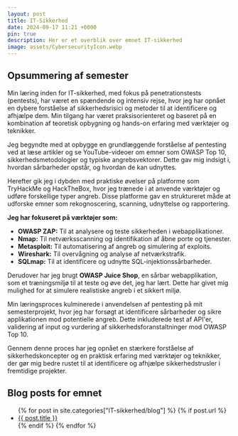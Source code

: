 ```yaml
---
layout: post
title: IT-Sikkerhed
date: 2024-09-17 11:21 +0000
pin: true
description: Her er et overblik over emnet IT-sikkerhed
image: assets/CybersecurityIcon.webp
---
```


## Opsummering af semester

Min læring inden for IT-sikkerhed, med fokus på penetrationstests (pentests), har været en spændende og intensiv rejse, hvor jeg har opnået en dybere forståelse af sikkerhedsrisici og metoder til at identificere og afhjælpe dem. Min tilgang har været praksisorienteret og baseret på en kombination af teoretisk opbygning og hands-on erfaring med værktøjer og teknikker.

Jeg begyndte med at opbygge en grundlæggende forståelse af pentesting ved at læse artikler og se YouTube-videoer om emner som OWASP Top 10, sikkerhedsmetodologier og typiske angrebsvektorer. Dette gav mig indsigt i, hvordan sårbarheder opstår, og hvordan de kan udnyttes.

Herefter gik jeg i dybden med praktiske øvelser på platforme som TryHackMe og HackTheBox, hvor jeg trænede i at anvende værktøjer og udføre forskellige typer angreb. Disse platforme gav en struktureret måde at udforske emner som rekognoscering, scanning, udnyttelse og rapportering.

**Jeg har fokuseret på værktøjer som:**

- **OWASP ZAP:** Til at analysere og teste sikkerheden i webapplikationer.
- **Nmap:** Til netværksscanning og identifikation af åbne porte og tjenester.
- **Metasploit:** Til automatisering af angreb og simulering af exploits.
- **Wireshark:** Til overvågning og analyse af netværkstrafik.
- **SQLmap:** Til at identificere og udnytte SQL-injektionssårbarheder.

Derudover har jeg brugt **OWASP Juice Shop**, en sårbar webapplikation, som et træningsmiljø til at teste og øve det, jeg har lært. Dette har givet mig mulighed for at simulere realistiske angreb i et sikkert miljø.

Min læringsproces kulminerede i anvendelsen af pentesting på mit semesterprojekt, hvor jeg har forsøgt at identificere sårbarheder og sikre applikationen mod potentielle angreb. Dette inkluderede test af API'er, validering af input og vurdering af sikkerhedsforanstaltninger mod OWASP Top 10.

Gennem denne proces har jeg opnået en stærkere forståelse af sikkerhedskoncepter og en praktisk erfaring med værktøjer og teknikker, der gør mig bedre rustet til at identificere og afhjælpe sikkerhedstrusler i fremtidige projekter.

## Blog posts for emnet

<ul>
  {% for post in site.categories["IT-sikkerhed/blog"] %}
    {% if post.url %}
        <li><a href="{{ post.url }}">{{ post.title }}</a></li>
    {% endif %}
  {% endfor %}
</ul>
